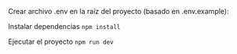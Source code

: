 Crear archivo .env en la raíz del proyecto (basado en .env.example):

Instalar dependencias
````npm install````

Ejecutar el proyecto
````npm run dev````
